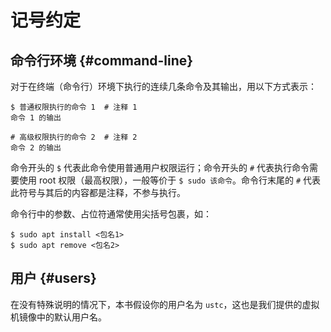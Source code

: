 # 记号约定

## 命令行环境 {#command-line}

对于在终端（命令行）环境下执行的连续几条命令及其输出，用以下方式表示：

```console
$ 普通权限执行的命令 1  # 注释 1
命令 1 的输出

# 高级权限执行的命令 2  # 注释 2
命令 2 的输出
```

命令开头的 `$` 代表此命令使用普通用户权限运行；命令开头的 `#` 代表执行命令需要使用 root 权限（最高权限），一般等价于 `$ sudo 该命令`。命令行末尾的 `#` 代表此符号与其后的内容都是注释，不参与执行。

命令行中的参数、占位符通常使用尖括号包裹，如：

```console
$ sudo apt install <包名1>
$ sudo apt remove <包名2>
```

## 用户 {#users}

在没有特殊说明的情况下，本书假设你的用户名为 `ustc`，这也是我们提供的虚拟机镜像中的默认用户名。
